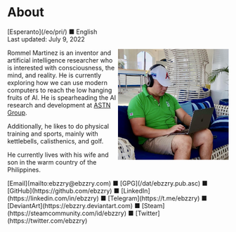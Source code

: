 About
=====

<div class="center">[Esperanto](/eo/pri/) ■ English</div>
<div class="center">Last updated: July 9, 2022</div>

<div>
<img align="right" width="50%" src="/bil/ebzzry.webp">

Rommel Martinez is an inventor and artificial intelligence researcher who is interested with
consciousness, the mind, and reality. He is currently exploring how we can use modern computers to
reach the low hanging fruits of AI. He is spearheading the AI research and development at [ASTN
Group](https://astn-group.com).

Additionally, he likes to do physical training and sports, mainly with kettlebells, calisthenics,
and golf.

He currently lives with his wife and son in the warm country of the Philippines.
</div>
<div>
[Email](mailto:ebzzry@ebzzry.com) ■ [GPG](/dat/ebzzry.pub.asc) ■ [GitHub](https://github.com/ebzzry) ■ [LinkedIn](https://linkedin.com/in/ebzzry) ■ [Telegram](https://t.me/ebzzry) ■ [DeviantArt](https://ebzzry.deviantart.com) ■ [Steam](https://steamcommunity.com/id/ebzzry) ■ [Twitter](https://twitter.com/ebzzry)
</div>
